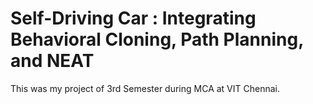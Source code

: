 # Self-Driving Car : Integrating Behavioral Cloning, Path Planning, and NEAT

This was my project of 3rd Semester during MCA at VIT Chennai.
